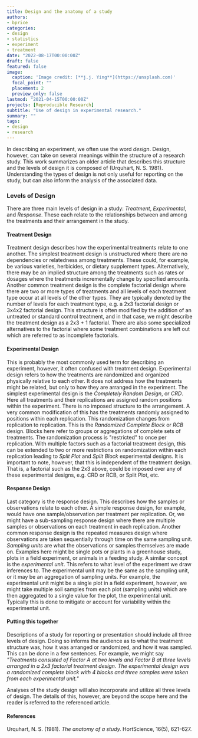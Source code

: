 ```yaml
---
title: Design and the anatomy of a study
authors:
- bprice
categories:
- design
- statistics
- experiment
- treatment
date: "2022-08-17T00:00:00Z"
draft: false
featured: false
image:
  caption: 'Image credit: [**j.j. Ying**](https://unsplash.com)'
  focal_point: ""
  placement: 2
  preview_only: false
lastmod: "2021-04-15T00:00:00Z"
projects: [Reproducible Research]
subtitle: "Use of design in experimental research."
summary: ""
tags:
- design
- research
---
```


In describing an experiment, we often use the word *design*. Design, however, can take on several meanings within the structure of a research study. This work summarizes an older article that describes this structure and the levels of design it is composed of (Urquhart, N. S. 1981). Understanding the types of design is not only useful for reporting on the study, but can also inform the analysis of the associated data.

### Levels of Design

There are three main levels of design in a study: *Treatment*, *Experimental*, and *Response*. These each relate to the relationships between and among the treatments and their arrangement in the study.

#### Treatment Design

Treatment design describes how the experimental treatments relate to one another. The simplest treatment design is unstructured where there are no dependencies or relatedness among treatments. These could, for example, be various varieties, herbicides, or dietary supplement types. Alternatively, there may be an implied structure among the treatments such as rates or dosages where the treatments incrementally change by specified amounts. Another common treatment design is the complete factorial design where there are two or more types of treatments and all levels of each treatment type occur at all levels of the other types. They are typically denoted by the number of levels for each treatment type, e.g. a 2x3 factorial design or 3x4x2 factorial design. This structure is often modified by the addition of an untreated or standard control treatment, and in that case, we might describe the treatment design as a 2x3 + 1 factorial. There are also some specialized alternatives to the factorial where some treatment combinations are left out which are referred to as incomplete factorials.

#### Experimental Design

This is probably the most commonly used term for describing an experiment, however, it often confused with treatment design. Experimental design refers to how the treatments are randomized and organized physically relative to each other. It does not address how the treatments might be related, but only to how they are arranged in the experiment. The simplest experimental design is the *Completely Random Design*, or *CRD*. Here all treatments and their replications are assigned random positions within the experiment. There is no imposed structure to the arrangement. A very common modification of this has the treatments randomly assigned to positions within each replication. This randomization changes from replication to replication. This is the *Randomized Complete Block* or *RCB* design. Blocks here refer to groups or aggregations of complete sets of treatments. The randomization process is "restricted" to once per replication. With multiple factors such as a factorial treatment design, this can be extended to two or more restrictions on randomization within each replication leading to *Split Plot* and *Split Block* experimental designs. It is important to note, however, that this is independent of the treatment design. That is, a factorial such as the 2x3 above, could be imposed over any of these experimental designs, e.g. CRD or RCB, or Split Plot, etc.

#### Response Design

Last category is the response design. This describes how the samples or observations relate to each other. A simple response design, for example, would have one sample/observation per treatment per replication. Or, we might have a sub-sampling response design where there are multiple samples or observations on each treatment in each replication. Another common response design is the repeated measures design where observations are taken sequentially through time on the same sampling unit. *Sampling units* are what the observations or samples themselves are made on. Examples here might be single pots or plants in a greenhouse study, plots in a field experiment, or animals in a feeding study. A similar concept is the *experimental unit*. This refers to what level of the experiment we draw inferences to. The experimental unit may be the same as the sampling unit, or it may be an aggregation of sampling units. For example, the experimental unit might be a single plot in a field experiment, however, we might take multiple soil samples from each plot (sampling units) which are then aggregated to a single value for the plot, the experimental unit. Typically this is done to mitigate or account for variability within the experimental unit.

#### Putting this together

Descriptions of a study for reporting or presentation should include all three levels of design. Doing so informs the audience as to what the treatment structure was, how it was arranged or randomized, and how it was sampled. This can be done in a few sentences. For example, we might say *"Treatments consisted of Factor A at two levels and Factor B at three levels arranged in a 2x3 factorial treatment design. The experimental design was a randomized complete block with 4 blocks and three samples were taken from each experimental unit."*

Analyses of the study design will also incorporate and utilize all three levels of design. The details of this, however, are beyond the scope here and the reader is referred to the referenced article.

#### References

Urquhart, N. S. (1981). *The anatomy of a study.* HortScience, 16(5), 621-627.

